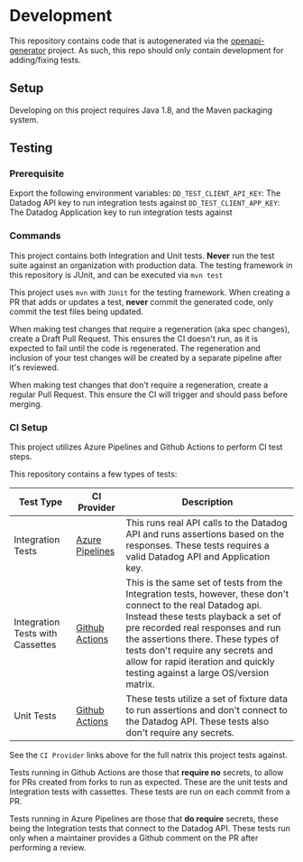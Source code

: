 # Development

This repository contains code that is autogenerated via the [openapi-generator](https://github.com/OpenAPITools/openapi-generator/tree/master/modules/openapi-generator/src/main/resources/Java) project. As such, this repo should only contain development for adding/fixing tests.

## Setup

Developing on this project requires Java 1.8, and the Maven packaging system.

## Testing

### Prerequisite
Export the following environment variables:
`DD_TEST_CLIENT_API_KEY`: The Datadog API key to run integration tests against
`DD_TEST_CLIENT_APP_KEY`: The Datadog Application key to run integration tests against

### Commands
This project contains both Integration and Unit tests.
__Never__ run the test suite against an organization with production data.
The testing framework in this repository is JUnit, and can be executed via `mvn test`

This project uses `mvn` with `JUnit` for the testing framework.
When creating a PR that adds or updates a test, __never__ commit the 
generated code, only commit the test files being updated. 

When making test changes that require a regeneration (aka spec changes), create a Draft Pull Request. 
This ensures the CI doesn't run, as it is expected to fail until the code is regenerated. 
The regeneration and inclusion of your test changes will be created by a separate pipeline after it's reviewed.

When making test changes that don't require a regeneration, create a regular Pull Request. 
This ensure the CI will trigger and should pass before merging. 

### CI Setup
This project utilizes Azure Pipelines and Github Actions to perform CI test steps.

This repository contains a few types of tests:

| Test Type                        | CI Provider                                                                                                  | Description                                                                                                                                                                                                                                                                                                                                          |
|----------------------------------|--------------------------------------------------------------------------------------------------------------|------------------------------------------------------------------------------------------------------------------------------------------------------------------------------------------------------------------------------------------------------------------------------------------------------------------------------------------------------|
| Integration Tests                | [Azure Pipelines](https://github.com/DataDog/datadog-api-client-java/blob/master/.azure-pipelines/all.yml)   | This runs real API calls to the Datadog API and runs assertions based on the responses. These tests requires a valid Datadog API and Application key.                                                                                                                                                                                                |
| Integration Tests with Cassettes | [Github Actions](https://github.com/DataDog/datadog-api-client-java/blob/master/.github/workflows/test.yml)  | This is the same set of tests from the Integration tests, however, these don't connect to the real Datadog api. Instead these tests playback a set of pre recorded real responses and run the assertions there. These types of tests don't require any secrets and allow for rapid iteration and quickly testing against a large OS/version matrix.  |
| Unit Tests                       | [Github Actions](https://github.com/DataDog/datadog-api-client-java/blob/master/.github/workflows/test.yml)  | These tests utilize a set of fixture data to run assertions and don't connect to the Datadog API. These tests also don't require any secrets.                                                                                                                                                                                                        |

See the `CI Provider` links above for the full natrix this project tests against. 

Tests running in Github Actions are those that __require no__ secrets, to allow for PRs created from forks to run as expected. These are the unit tests and Integration tests with cassettes. These tests are run on each commit from a PR. 

Tests running in Azure Pipelines are those that __do require__ secrets, these being the Integration tests that connect to the Datadog API. These tests run only when a maintainer provides a Github comment on the PR after performing a review. 
